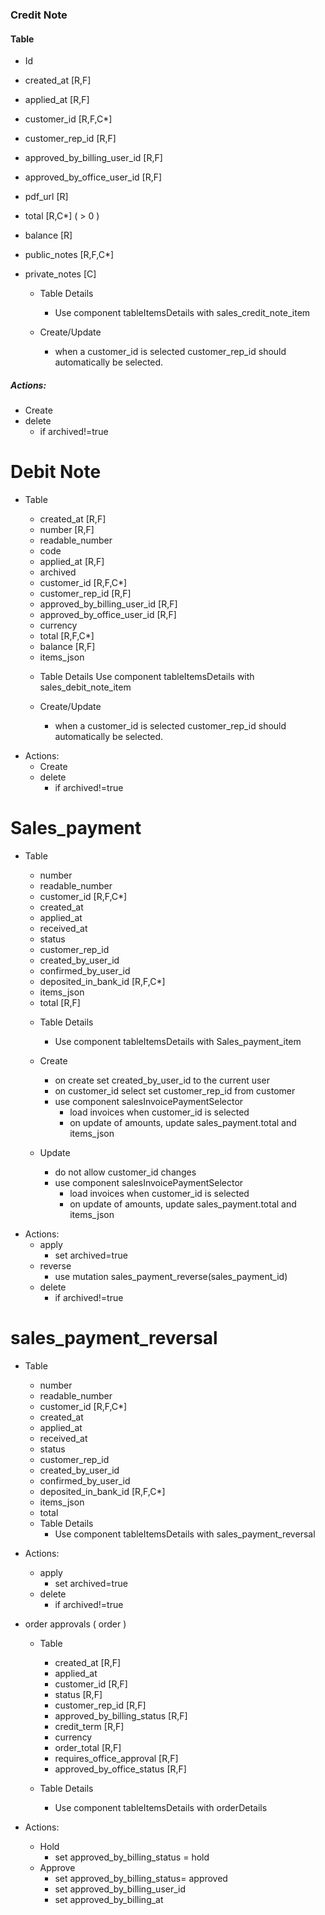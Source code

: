 ### Credit Note

#### Table

- Id
- created_at [R,F]
- applied_at [R,F]
- customer_id [R,F,C*]
- customer_rep_id [R,F]
- approved_by_billing_user_id [R,F]
- approved_by_office_user_id [R,F]
- pdf_url [R]
- total [R,C*] ( > 0 )
- balance [R]
- public_notes [R,F,C*]
- private_notes [C]

  - Table Details

    - Use component tableItemsDetails with sales_credit_note_item

  - Create/Update
    - when a customer_id is selected customer_rep_id should automatically be selected.

##### Actions:

- Create
- delete
  - if archived!=true

# Debit Note

- Table

  - created_at [R,F]
  - number [R,F]
  - readable_number
  - code
  - applied_at [R,F]
  - archived
  - customer_id [R,F,C*]
  - customer_rep_id [R,F]
  - approved_by_billing_user_id [R,F]
  - approved_by_office_user_id [R,F]
  - currency
  - total [R,F,C*]
  - balance [R,F]
  - items_json

  * Table Details
    Use component tableItemsDetails with sales_debit_note_item

  * Create/Update
    - when a customer_id is selected customer_rep_id should automatically be selected.

* Actions:
  - Create
  - delete
    - if archived!=true

# Sales_payment

- Table

  - number
  - readable_number
  - customer_id [R,F,C*]
  - created_at
  - applied_at
  - received_at
  - status
  - customer_rep_id
  - created_by_user_id
  - confirmed_by_user_id
  - deposited_in_bank_id [R,F,C*]
  - items_json
  - total [R,F]

  * Table Details

    - Use component tableItemsDetails with Sales_payment_item

  * Create

    - on create set created_by_user_id to the current user
    - on customer_id select set customer_rep_id from customer
    - use component salesInvoicePaymentSelector
      - load invoices when customer_id is selected
      - on update of amounts, update sales_payment.total and items_json

  * Update

    - do not allow customer_id changes
    - use component salesInvoicePaymentSelector
      - load invoices when customer_id is selected
      - on update of amounts, update sales_payment.total and items_json

* Actions:
  - apply
    - set archived=true
  - reverse
    - use mutation sales_payment_reverse(sales_payment_id)
  - delete
    - if archived!=true

# sales_payment_reversal

- Table

  - number
  - readable_number
  - customer_id [R,F,C*]
  - created_at
  - applied_at
  - received_at
  - status
  - customer_rep_id
  - created_by_user_id
  - confirmed_by_user_id
  - deposited_in_bank_id [R,F,C*]
  - items_json
  - total

  * Table Details
    - Use component tableItemsDetails with sales_payment_reversal

* Actions:

  - apply
    - set archived=true
  - delete
    - if archived!=true

* order approvals ( order )

  - Table

    - created_at [R,F]
    - applied_at
    - customer_id [R,F]
    - status [R,F]
    - customer_rep_id [R,F]
    - approved_by_billing_status [R,F]
    - credit_term [R,F]
    - currency
    - order_total [R,F]
    - requires_office_approval [R,F]
    - approved_by_office_status [R,F]

  - Table Details
    - Use component tableItemsDetails with orderDetails

- Actions:

  - Hold
    - set approved_by_billing_status = hold
  - Approve
    - set approved_by_billing_status= approved
    - set approved_by_billing_user_id
    - set approved_by_billing_at
